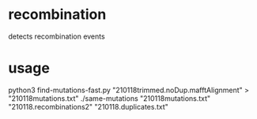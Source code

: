 # recombination
detects recombination events
# usage
python3 find-mutations-fast.py "210118trimmed.noDup.mafftAlignment" > "210118mutations.txt"
./same-mutations "210118mutations.txt" "210118.recombinations2" "210118.duplicates.txt"
